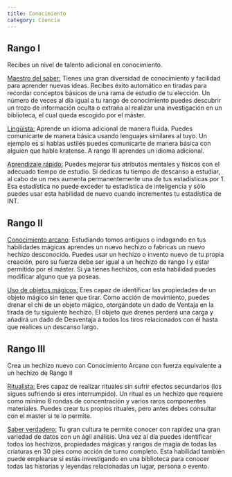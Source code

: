 ```yaml
---
title: Conocimiento
category: Ciencia
---
```


## Rango I

Recibes un nivel de talento adicional en conocimiento.

<u>Maestro del saber:</u> Tienes una gran diversidad de conocimiento y facilidad para aprender nuevas ideas. Recibes éxito automático en tiradas para recordar conceptos básicos de una rama de estudio de tu elección. Un número de veces al día igual a tu rango de conocimiento puedes descubrir un trozo de información oculta o extraña al realizar una investigación en un biblioteca, el cual queda escogido por el máster.

<u>Lingüista:</u> Aprende un idioma adicional de manera fluida. Puedes comunicarte de manera básica usando lenguajes similares al tuyo. Un ejemplo es si hablas ustilés puedes comunicarte de manera básica con alguien que hable kratense. A rango III aprendes un idioma adicional.

<u>Aprendizaje rápido:</u> Puedes mejorar tus atributos mentales y físicos con el adecuado tiempo de estudio. Si dedicas tu tiempo de descanso a estudiar, al cabo de un mes aumenta permanentemente una de tus estadísticas por 1. Esa estadística no puede exceder tu estadística de inteligencia y sólo puedes usar esta habilidad de nuevo cuando incrementes tu estadística de INT.

## Rango II

<u>Conocimiento arcano</u>: Estudiando tomos antiguos o indagando en tus habilidades mágicas aprendes un nuevo hechizo o fabricas un nuevo hechizo desconocido. Puedes usar un hechizo o invento nuevo de tu propia creación, pero su fuerza debe ser igual a un hechizo de rango I y estar permitido por el máster. Si ya tienes hechizos, con esta habilidad puedes modificar alguno que ya poseas.

<u>Uso de objetos mágicos:</u> Eres capaz de identificar las propiedades de un objeto mágico sin tener que tirar. Como acción de movimiento, puedes drenar el chi de un objeto mágico, otorgándote un dado de Ventaja en la tirada de tu siguiente hechizo. El objeto que drenes perderá una carga y añadirá un dado de Desventaja a todos los tiros relacionados con él hasta que realices un descanso largo.

## Rango III 

Crea un hechizo nuevo con Conocimiento Arcano con fuerza equivalente a un hechizo de Rango II

<u>Ritualista:</u> Eres capaz de realizar rituales sin sufrir efectos secundarios (los sigues sufriendo si eres interrumpido). Un ritual es un hechizo que requiere como mínimo 6 rondas de concentración y varios raros componentes materiales. Puedes crear tus propios rituales, pero antes debes consultar con el master si te lo permite.

<u>Saber verdadero:</u> Tu gran cultura te permite conocer con rapidez una gran variedad de datos con un ágil análisis. Una vez al día puedes identificar todos los hechizos, propiedades mágicas y rangos de magia de todas las criaturas en 30 pies como acción de turno completo. Esta habilidad también puede emplearse si estás investigando en una biblioteca para conocer todas las historias y leyendas relacionadas un lugar, persona o evento.

